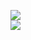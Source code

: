[![](https://img.shields.io/badge/Made%20With-Github%20Spray-lightgrey.svg?style=for-the-badge&logo=github)](https://github.com/Annihil/github-spray#28930)  
[![](https://i.imgur.com/2DrTn0Z.gif)](https://github.com/Annihil/github-spray)